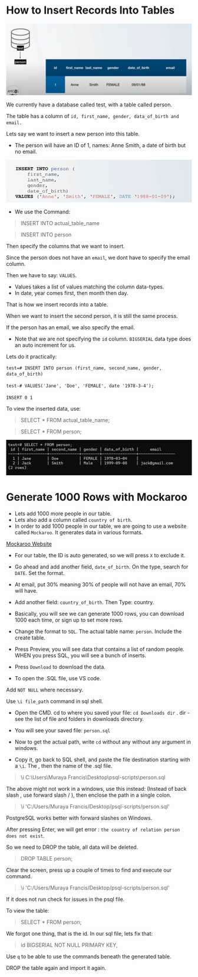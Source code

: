 # How to Insert Records Into Tables

<img src="./img/table3.png" alt="table">

We currently have a database called test, with a table called person.

The table has a column of `id, first_name, gender, data_of_birth and email.`

Lets say we want to insert a new person into this table.

- The person will have an ID of 1, names: Anne Smith, a date of birth but no email.

<img src="./img/insert.png" alt="insert-into">

- We use the Command:

> INSERT INTO actual_table_name

> INSERT INTO person

Then specify the columns that we want to insert.

Since the person does not have an `email`, we dont have to specify the email column.

Then we have to say: `VALUES`.

- Values takes a list of values matching the column data-types.
- In date, year comes first, then month then day.

That is how we insert records into a table.

When we want to insert the second person, it is still the same process.

If the person has an email, we also specify the email.

- Note that we are not specifying the `id` column. `BIGSERIAL` data type does an auto increment for us.

Lets do it practically:

```
test=# INSERT INTO person (first_name, second_name, gender, data_of_birth)

test-# VALUES('Jane', 'Doe', 'FEMALE', date '1978-3-4');

INSERT 0 1
```

To view the inserted data, use:

> SELECT \* FROM actual_table_name;

> SELECT \* FROM person;

<img src="./img/table4.png" alt="table">

# Generate 1000 Rows with Mockaroo

- Lets add 1000 more people in our table.
- Lets also add a column called `country of birth`.
- In order to add 1000 people in our table, we are going to use a website called `Mockaroo`. It generates data in various formats.

<a href="https://mockaroo.com/">Mockaroo Website</a>

- For our table, the ID is auto generated, so we will press `X` to exclude it.

- Go ahead and add another field, `date_of_birth`. On the type, search for `DATE`. Set the format.

- At email, put 30% meaning 30% of people will not have an email, 70% will have.
- Add another field: `country_of_birth`. Then Type: country.

- Basically, you will see we can generate 1000 rows, you can download 1000 each time, or sign up to set more rows.

- Change the format to `SQL`. The actual table name: `person`. Include the create table.

- Press Preview, you will see data that contains a list of random people. WHEN you press SQL, you will see a bunch of inserts.
- Press `Download` to download the data.

- To open the .SQL file, use VS code.

Add `NOT NULL` where necessary.

Use `\i file_path` command in sql shell.

- Open the CMD. cd to where you saved your file: `cd Downloads dir` . dir - see the list of file and folders in downloads directory.
- You will see your saved file: `person.sql`

- Now to get the actual path, write `cd` without any without any argument in windows.

- Copy it, go back to SQL shell, and paste the file destination starting with a `\i`. The \, then the name of the .sql file.

> \i C:\Users\Muraya Francis\Desktop\psql-scripts\person.sql

The above might not work in a windows, use this instead: (Instead of back slash \, use forward slash / ), then enclose the path in a single colon.

> \i 'C:/Users/Muraya Francis/Desktop/psql-scripts/person.sql'

PostgreSQL works better with forward slashes on Windows.

After pressing Enter, we will get error : `the country of relation person does not exist`.

So we need to DROP the table, all data will be deleted.

> DROP TABLE person;

Clear the screen, press up a couple of times to find and execute our command.

> \i 'C:/Users/Muraya Francis/Desktop/psql-scripts/person.sql'

If it does not run check for issues in the psql file.

To view the table:

> SELECT \* FROM person;

We forgot one thing, that is the id.
In our sql file, lets fix that:

> id BIGSERIAL NOT NULL PRIMARY KEY,

Use `q` to be able to use the commands beneath the generated table.

DROP the table again and import it again.
